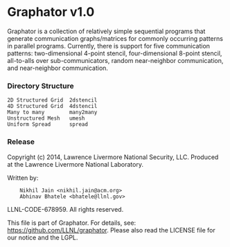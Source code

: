 Graphator v1.0
==============

Graphator is a collection of relatively simple sequential programs that
generate communication graphs/matrices for commonly occurring patterns in
parallel programs. Currently, there is support for five communication patterns:
two-dimensional 4-point stencil, four-dimensional 8-point stencil, all-to-alls
over sub-communicators, random near-neighbor communication, and near-neighbor
communication.

### Directory Structure

```
2D Structured Grid	2dstencil
4D Structured Grid	4dstencil
Many to many		many2many
Unstructured Mesh	umesh
Uniform Spread		spread
```

### Release

Copyright (c) 2014, Lawrence Livermore National Security, LLC.
Produced at the Lawrence Livermore National Laboratory.

Written by:
```
    Nikhil Jain <nikhil.jain@acm.org>
    Abhinav Bhatele <bhatele@llnl.gov>
```

LLNL-CODE-678959. All rights reserved.

This file is part of Graphator. For details, see:
https://github.com/LLNL/graphator.
Please also read the LICENSE file for our notice and the LGPL.

